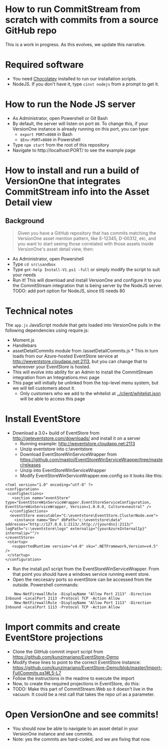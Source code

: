 # How to run CommitStream from scratch with commits from a source GitHub repo

This is a work in progress. As this evolves, we update this narrative.

# Required software

* You need [Chocolatey](http://chocolatey.org/) installed to run our installation scripts.
* NodeJS. If you don't have it, type `cinst nodejs` from a prompt to get it.

# How to run the Node JS server

* As Administrator, open Powershell or Git Bash
* By default, the server will listen on port `80`. To change this, if your VersionOne instance is already running on this port, you can type:
  * `export PORT=8080` in Bash
  * `$Env:PORT=8080` in Powershell
* Type `npm start` from the root of this repository
* Navigate to http://localhost:PORT/ to see the example page

# How to install and run a build of VersionOne that integrates CommitStream info into the Asset Detail view

## Background
> Given you have a GitHub repository that has commits matching the VersionOne asset mention pattern, like S-12345, D-00312, etc, and you want to start seeing those correlated with those assets inside VersionOne's asset detail view, then:

* As Administrator, open Powershell
* Type `cd src\sandbox`
* Type `get-help Install-V1.ps1 -full` or simply modify the script to suit your needs
* Run it! This will download and install VersionOne and configure it to you the CommitStream integration that is being server by the NodeJS server. TODO: add port option for NodeJS, since IIS needs 80

# Technical notes

The `app.js` JavaScript module that gets loaded into VersionOne pulls in the following dependencies using require.js: 
  * Moment.js
  * Handlebars
  * assetDetailCommits module from <nodeServerUrl>/assetDetailCommits.js
          * This in turn loads from our Azure-hosted EventStore service at http://weventstore.cloudapp.net:2113, but you can change that to whereover your EventStore is hosted.
* This will evolve into ability for an Admin to install the CommitStream integration from an Integrations.mvc page
* This page will initially be unlinked from the top-level menu system, but we will tell customers about it.
  * Only customers who we add to the whitelist at [../client/whitelist.json](../client/whitelist.json) will be able to access this page

# Install EventStore
* Download a 3.0+ build of EventStore from http://geteventstore.com/downloads/ and install it on a server
  * Running example: http://weventstore.cloudapp.net:2113
  * Unzip eventstore into c:\eventstore
  * Download EventStoreWinServiceWrapper from https://github.com/mastoj/EventStoreWinServiceWrapper/tree/master/releases
  * Unzip into EventStoreWinServiceWrapper
  * Modify EventStoreWinServiceWrapper.exe.config so it looks like this:

 ```
 <?xml version="1.0" encoding="utf-8" ?>
 <configuration>
  <configSections>
    <section name="eventStore" type="EventStoreWinServiceWrapper.EventStoreServiceConfiguration,   EventStoreWinServiceWrapper, Version=1.0.0.0, Culture=neutral" />
   </configSections>
   <eventStore executable="C:\eventstore\EventStore.ClusterNode.exe">
     <instance name="Dev" dbPath="c:\eventstore\data"    addresses="http://127.0.0.1:2113/,http://{yourdns}:2113/" logPath="c:\eventstore\logs" externalip="{yourAzureInternalIp}" internalip=""/>
 </eventStore>
  <startup>
    <supportedRuntime version="v4.0" sku=".NETFramework,Version=v4.5" />
  </startup>
</configuration>
 ```
 * Run the install.ps1 script from the EventStoreWinServiceWrapper. From that point you should have a windows service running event store.
 * Open the neccesary ports so eventStore can be accessed from the outside. Powershell commands:
```
	New-NetFirewallRule -DisplayName "Allow Port 2113" -Direction Inbound –LocalPort 2113 -Protocol TCP -Action Allow
	New-NetFirewallRule -DisplayName "Allow Port 1113" -Direction Inbound –LocalPort 1113 -Protocol TCP -Action Allow
```

# Import commits and create EventStore projections
* Clone the GitHub commit import script from https://github.com/kunzimariano/EventStore-Demo
* Modify these lines to point to the correct EventStore instance: https://github.com/kunzimariano/EventStore-Demo/blob/master/Import-FullCommits.ps1#L5-L7
* Follow the instructions in the readme to execute the import
* Now, to create the required projections in EventStore, do this:
* TODO: Make this part of CommitStream.Web so it doesn't live in the vacuum. It could be a rest call that takes the repo url as a parameter.

# Open VersionOne and see commits!
* You should now be able to navigate to an asset detail in your VersionOne instance and see commits.
* Note: yes the commits are hard-coded, and we are fixing that now.
